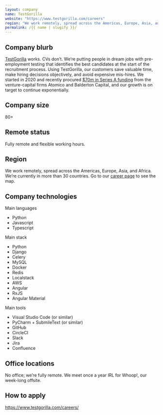 ```yaml
---
layout: company
name: TestGorilla
website: "https://www.testgorilla.com/careers"
region: "We work remotely, spread across the Americas, Europe, Asia, and Africa."
permalink: /{{ name | slugify }}/
---
```


## Company blurb

[TestGorilla](https://www.testgorilla.com/) works. CVs don’t. We’re putting people in dream jobs with pre-employment testing that identifies the best candidates at the start of the recruitment process.
Using TestGorilla, our customers save valuable time, make hiring decisions objectively, and avoid expensive mis-hires.
We started in 2020 and recently procured [$70m in Series A funding](https://techcrunch.com/2022/06/13/testgorilla-scores-70m-for-skills-tests-aiming-to-replace-the-recruitment-resume-dump/) from the venture-capital firms Atomico and Balderton Capital, and our growth is on target to continue exponentially.

## Company size

80+

## Remote status

Fully remote and flexible working hours.

## Region

We work remotely, spread across the Americas, Europe, Asia, and Africa.
We’re currently in more than 30 countries. Go to our [career page](https://www.testgorilla.com/careers/) to see the map.

## Company technologies

Main languages

- Python
- Javascript
- Typescript

Main stack

- Python
- Django
- Celery
- MySQL
- Docker
- Redis
- Localstack
- AWS
- Angular
- RxJS
- Angular Material

Main tools

- Visual Studio Code (or similar)
- PyCharm + SubmileText (or similar)
- GitHub
- CircleCI
- Slack
- Jira
- Confluence

## Office locations

No office; we’re fully remote. We meet once a year IRL for Whoop!, our week-long offsite.

## How to apply

https://www.testgorilla.com/careers/